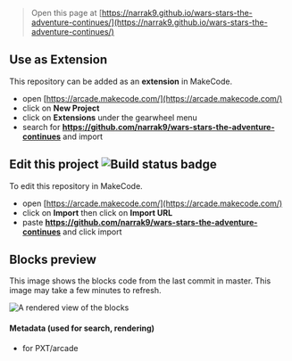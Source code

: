  


> Open this page at [https://narrak9.github.io/wars-stars-the-adventure-continues/](https://narrak9.github.io/wars-stars-the-adventure-continues/)

## Use as Extension

This repository can be added as an **extension** in MakeCode.

* open [https://arcade.makecode.com/](https://arcade.makecode.com/)
* click on **New Project**
* click on **Extensions** under the gearwheel menu
* search for **https://github.com/narrak9/wars-stars-the-adventure-continues** and import

## Edit this project ![Build status badge](https://github.com/narrak9/wars-stars-the-adventure-continues/workflows/MakeCode/badge.svg)

To edit this repository in MakeCode.

* open [https://arcade.makecode.com/](https://arcade.makecode.com/)
* click on **Import** then click on **Import URL**
* paste **https://github.com/narrak9/wars-stars-the-adventure-continues** and click import

## Blocks preview

This image shows the blocks code from the last commit in master.
This image may take a few minutes to refresh.

![A rendered view of the blocks](https://github.com/narrak9/wars-stars-the-adventure-continues/raw/master/.github/makecode/blocks.png)

#### Metadata (used for search, rendering)

* for PXT/arcade
<script src="https://makecode.com/gh-pages-embed.js"></script><script>makeCodeRender("{{ site.makecode.home_url }}", "{{ site.github.owner_name }}/{{ site.github.repository_name }}");</script>
